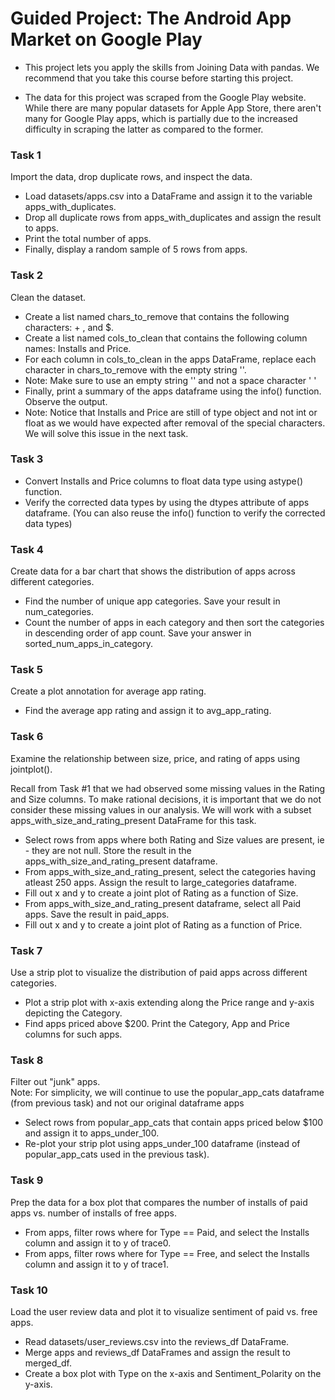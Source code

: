 # Guided Project: The Android App Market on Google Play
- This project lets you apply the skills from Joining Data with pandas. We recommend that you take this course before starting this project.

- The data for this project was scraped from the Google Play website. While there are many popular datasets for Apple App Store, there aren't many for Google Play apps, which is partially due to the increased difficulty in scraping the latter as compared to the former.

### Task 1
Import the data, drop duplicate rows, and inspect the data.

- Load datasets/apps.csv into a DataFrame and assign it to the variable apps_with_duplicates.
- Drop all duplicate rows from apps_with_duplicates and assign the result to apps.
- Print the total number of apps.
- Finally, display a random sample of 5 rows from apps.

### Task 2
Clean the dataset.

- Create a list named chars_to_remove that contains the following characters: + , and $.
- Create a list named cols_to_clean that contains the following column names: Installs and Price.
- For each column in cols_to_clean in the apps DataFrame, replace each character in chars_to_remove with the empty string ''.
- Note: Make sure to use an empty string '' and not a space character ' '
- Finally, print a summary of the apps dataframe using the info() function. Observe the output.
- Note: Notice that Installs and Price are still of type object and not int or float as we would have expected after removal of the special characters. We will solve this issue in the next task.

### Task 3

- Convert Installs and Price columns to float data type using astype() function.
- Verify the corrected data types by using the dtypes attribute of apps dataframe. (You can also reuse the info() function to verify the corrected data types)

### Task 4
Create data for a bar chart that shows the distribution of apps across different categories.

- Find the number of unique app categories. Save your result in num_categories.
- Count the number of apps in each category and then sort the categories in descending order of app count. Save your answer in sorted_num_apps_in_category.

### Task 5
Create a plot annotation for average app rating.

- Find the average app rating and assign it to avg_app_rating.

### Task 6
Examine the relationship between size, price, and rating of apps using jointplot(). <br />

Recall from Task #1 that we had observed some missing values in the Rating and Size columns. To make rational decisions, it is important that we do not consider these missing values in our analysis. We will work with a subset apps_with_size_and_rating_present DataFrame for this task.

- Select rows from apps where both Rating and Size values are present, ie - they are not null. Store the result in the apps_with_size_and_rating_present dataframe.
- From apps_with_size_and_rating_present, select the categories having atleast 250 apps. Assign the result to large_categories dataframe.
- Fill out x and y to create a joint plot of Rating as a function of Size.
- From apps_with_size_and_rating_present dataframe, select all Paid apps. Save the result in paid_apps.
- Fill out x and y to create a joint plot of Rating as a function of Price.

### Task 7
Use a strip plot to visualize the distribution of paid apps across different categories.

- Plot a strip plot with x-axis extending along the Price range and y-axis depicting the Category.
- Find apps priced above $200. Print the Category, App and Price columns for such apps.

### Task 8
Filter out "junk" apps.  <br />
Note: For simplicity, we will continue to use the popular_app_cats dataframe (from previous task) and not our original dataframe apps

- Select rows from popular_app_cats that contain apps priced below $100 and assign it to apps_under_100.
- Re-plot your strip plot using apps_under_100 dataframe (instead of popular_app_cats used in the previous task).

### Task 9
Prep the data for a box plot that compares the number of installs of paid apps vs. number of installs of free apps.

- From apps, filter rows where for Type == Paid, and select the Installs column and assign it to y of trace0.
- From apps, filter rows where for Type == Free, and select the Installs column and assign it to y of trace1.

### Task 10
Load the user review data and plot it to visualize sentiment of paid vs. free apps.

- Read datasets/user_reviews.csv into the reviews_df DataFrame.
- Merge apps and reviews_df DataFrames and assign the result to merged_df.
- Create a box plot with Type on the x-axis and Sentiment_Polarity on the y-axis.
